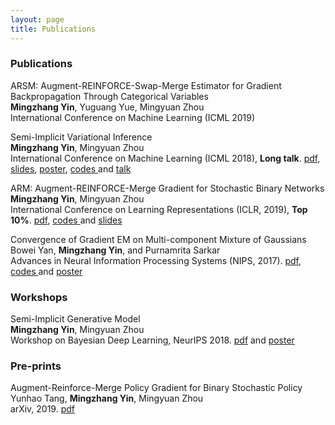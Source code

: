 ```yaml
---
layout: page
title: Publications
---
```

  
### Publications

ARSM: Augment-REINFORCE-Swap-Merge Estimator for Gradient Backpropagation Through Categorical Variables
<br> <span style="font-size:14px"> **Mingzhang Yin**, Yuguang Yue, Mingyuan Zhou  <br>
International Conference on Machine Learning (ICML 2019)
 </span>

Semi-Implicit Variational Inference
<br> <span style="font-size:14px"> **Mingzhang Yin**, Mingyuan Zhou  <br>
International Conference on Machine Learning (ICML 2018), **Long talk**.  [pdf](http://proceedings.mlr.press/v80/yin18b/yin18b.pdf), <a href="https://github.com/mingzhang-yin/mingzhang-yin.github.io/blob/master/assets/pdfs/SIVI_ICML.pdf" target="_blank">slides</a>, <a href="https://github.com/mingzhang-yin/mingzhang-yin.github.io/blob/master/assets/pdfs/SIVI_poster.pdf" target="_blank">poster</a>, <a href="https://github.com/mingzhang-yin/SIVI" target="_blank">codes </a> and <a href="https://vimeo.com/294655456" target="_blank"> talk </a> 
 </span>
 
 
 ARM: Augment-REINFORCE-Merge Gradient for Stochastic Binary Networks 
<br> <span style="font-size:14px"> **Mingzhang Yin**, Mingyuan Zhou  <br>
International Conference on Learning Representations (ICLR, 2019), **Top 10%**.  [pdf](https://openreview.net/pdf?id=S1lg0jAcYm), <a href="https://github.com/mingzhang-yin/ARM-gradient" target="_blank">codes </a> and <a href="https://github.com/mingzhang-yin/mingzhang-yin.github.io/blob/master/assets/pdfs/ARM_slides_binary.pdf" target="_blank">slides </a>
 </span>


Convergence of Gradient EM on Multi-component Mixture of Gaussians
 <br> <span style="font-size:14px"> Bowei Yan, **Mingzhang Yin**, and Purnamrita Sarkar  <br>
Advances in Neural Information Processing Systems (NIPS, 2017).  [pdf](https://papers.nips.cc/paper/7271-convergence-of-gradient-em-on-multi-component-mixture-of-gaussians), <a href="https://github.com/mingzhang-yin/Convergence-of-Gradient-EM-on-Multi-component-Mixture-of-Gaussians">codes </a> and <a href="https://github.com/mingzhang-yin/mingzhang-yin.github.io/blob/master/assets/pdfs/2017nips_poster.pdf">poster </a>  </span>

### Workshops

Semi-Implicit Generative Model
<br> <span style="font-size:14px"> **Mingzhang Yin**, Mingyuan Zhou  <br>
 Workshop on Bayesian Deep Learning, NeurIPS 2018. [pdf](http://bayesiandeeplearning.org/2018/papers/84.pdf) and <a href="https://github.com/mingzhang-yin/mingzhang-yin.github.io/blob/master/assets/pdfs/sigmo_poster.pdf">poster </a> </span>



### Pre-prints
  

Augment-Reinforce-Merge Policy Gradient for Binary Stochastic Policy
<br> <span style="font-size:14px"> Yunhao Tang, **Mingzhang Yin**, Mingyuan Zhou  <br>
arXiv, 2019. [pdf](https://arxiv.org/abs/1903.05284)
  


  

